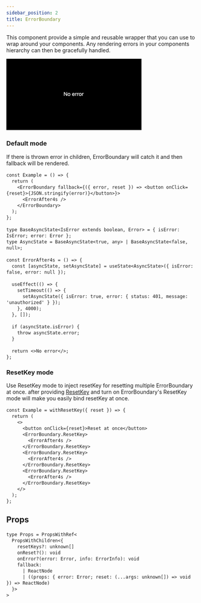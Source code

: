 ```yaml
---
sidebar_position: 2
title: ErrorBoundary
---
```


This component provide a simple and reusable wrapper that you can use to wrap around your components. Any rendering errors in your components hierarchy can then be gracefully handled.

![Example banner](./../../static/gif/errorboundary-example.gif)

### Default mode

If there is thrown error in children, ErrorBoundary will catch it and then fallback will be rendered.

```tsx
const Example = () => {
  return (
    <ErrorBoundary fallback={({ error, reset }) => <button onClick={reset}>{JSON.stringify(error)}</button>}>
      <ErrorAfter4s />
    </ErrorBoundary>
  );
};

type BaseAsyncState<IsError extends boolean, Error> = { isError: IsError; error: Error };
type AsyncState = BaseAsyncState<true, any> | BaseAsyncState<false, null>;

const ErrorAfter4s = () => {
  const [asyncState, setAsyncState] = useState<AsyncState>({ isError: false, error: null });

  useEffect(() => {
    setTimeout(() => {
      setAsyncState({ isError: true, error: { status: 401, message: 'unauthorized' } });
    }, 4000);
  }, []);

  if (asyncState.isError) {
    throw asyncState.error;
  }

  return <>No error</>;
};
```

### ResetKey mode

Use ResetKey mode to inject resetKey for resetting multiple ErrorBoundary at once.
after providing [ResetKey](https://react-boundary.suspensive.org/docs/reference/ResetKey) and turn on ErrorBoundary's ResetKey mode will make you easily bind resetKey at once.

```tsx
const Example = withResetKey({ reset }) => {
  return (
    <>
      <button onClick={reset}>Reset at once</button>
      <ErrorBoundary.ResetKey>
        <ErrorAfter4s />
      </ErrorBoundary.ResetKey>
      <ErrorBoundary.ResetKey>
        <ErrorAfter4s />
      </ErrorBoundary.ResetKey>
      <ErrorBoundary.ResetKey>
        <ErrorAfter4s />
      </ErrorBoundary.ResetKey>
    </>
  );
};
```

## Props

```tsx
type Props = PropsWithRef<
  PropsWithChildren<{
    resetKeys?: unknown[]
    onReset?(): void
    onError?(error: Error, info: ErrorInfo): void
    fallback:
      | ReactNode
      | ((props: { error: Error; reset: (...args: unknown[]) => void }) => ReactNode)
  }>
>
```
